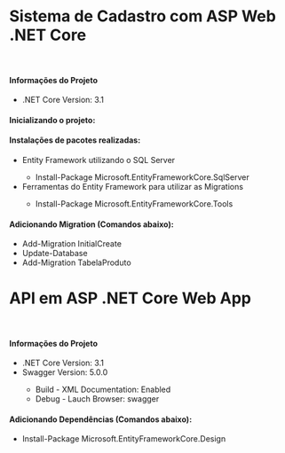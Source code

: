 <h1>Sistema de Cadastro com ASP Web .NET Core</h1> <br/>

<h4>Informações do Projeto</h4>
<ul>
	<li>.NET Core Version: 3.1</li>
</ul>

<h4>Inicializando o projeto: </h4>
<h4>Instalações de pacotes realizadas:</h4>
<ul>
	<li>Entity Framework utilizando o SQL Server</li>
		<ul>
			<li>Install-Package Microsoft.EntityFrameworkCore.SqlServer</li>
		</ul>
	<li>Ferramentas do Entity Framework para utilizar as Migrations</li>
	<ul>
		<li>Install-Package Microsoft.EntityFrameworkCore.Tools</li>
	</ul>
</ul>
<h4> Adicionando Migration (Comandos abaixo):</h4>
<ul>
	<li>Add-Migration InitialCreate</li>
	<li>Update-Database</li>
	<li>Add-Migration TabelaProduto</li>
</ul>

<h1>API em ASP .NET Core Web App</h1> <br/>
<h4>Informações do Projeto</h4>
	<ul>
		<li>.NET Core Version: 3.1</li>
		<li>Swagger Version: 5.0.0</li>
		<ul>
			<li>Build - XML Documentation: Enabled</li>
			<li>Debug - Lauch Browser: swagger</li>
		</ul>
	</ul>
<h4> Adicionando Dependências (Comandos abaixo):</h4>
<ul>
	<li>Install-Package Microsoft.EntityFrameworkCore.Design</li>
</ul>